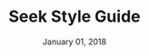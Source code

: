 ---
date: January 01, 2018
title: Seek Style Guide
company: Seek
link: http://seek-oss.github.io/seek-style-guide/
image: images/systems/seek.jpg
description: The SEEK styleguide's purpose is to enable the creation of content that will assist our users to complete tasks easily and hopefully enjoy the experience.

---